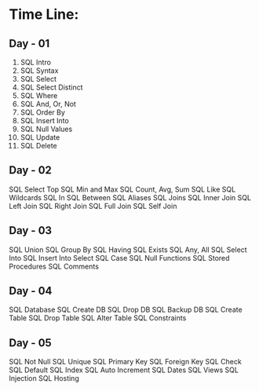 # Time Line: 

## Day - 01

1. SQL Intro
2. SQL Syntax
3. SQL Select
4. SQL Select Distinct
5. SQL Where
6. SQL And, Or, Not
7. SQL Order By
8. SQL Insert Into
9. SQL Null Values
10. SQL Update
11. SQL Delete


## Day - 02

SQL Select Top
SQL Min and Max
SQL Count, Avg, Sum
SQL Like
SQL Wildcards
SQL In
SQL Between
SQL Aliases
SQL Joins
SQL Inner Join
SQL Left Join
SQL Right Join
SQL Full Join
SQL Self Join

## Day - 03

SQL Union
SQL Group By
SQL Having
SQL Exists
SQL Any, All
SQL Select Into
SQL Insert Into Select
SQL Case
SQL Null Functions
SQL Stored Procedures
SQL Comments

## Day - 04

SQL Database
SQL Create DB
SQL Drop DB
SQL Backup DB
SQL Create Table
SQL Drop Table
SQL Alter Table
SQL Constraints

## Day - 05

SQL Not Null
SQL Unique
SQL Primary Key
SQL Foreign Key
SQL Check
SQL Default
SQL Index
SQL Auto Increment
SQL Dates
SQL Views
SQL Injection
SQL Hosting
